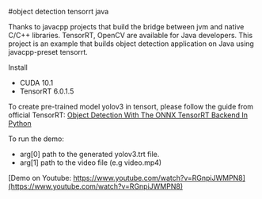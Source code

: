 #object detection tensorrt java

Thanks to javacpp projects that build the bridge between jvm and native C/C++ libraries.
TensorRT, OpenCV are available for Java developers.
This project is an example that builds object detection application on Java using javacpp-preset tensorrt.

Install 
   - CUDA 10.1
   - TensorRT 6.0.1.5

To create pre-trained model yolov3 in tensort, please follow the guide from official TensorRT:
[Object Detection With The ONNX TensorRT Backend In Python](https://docs.nvidia.com/deeplearning/sdk/tensorrt-sample-support-guide/index.html#yolov3_onnx)     

To run the demo:
   - arg[0] path to the generated yolov3.trt file.
   - arg[1] path to the video file (e.g video.mp4)
   
[Demo on Youtube: https://www.youtube.com/watch?v=RGnpiJWMPN8](https://www.youtube.com/watch?v=RGnpiJWMPN8)
